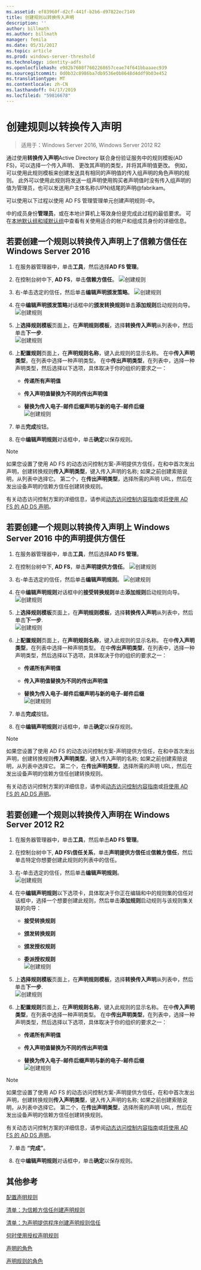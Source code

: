 ```yaml
---
ms.assetid: ef83960f-d2cf-441f-b2b6-d97822ec7149
title: 创建规则以转换传入声明
description: ''
author: billmath
ms.author: billmath
manager: femila
ms.date: 05/31/2017
ms.topic: article
ms.prod: windows-server-threshold
ms.technology: identity-adfs
ms.openlocfilehash: e982b7608f7602268657ceae74f641bbaaaec939
ms.sourcegitcommit: 0d0b32c8986ba7db9536e0b8648d4ddf9b03e452
ms.translationtype: MT
ms.contentlocale: zh-CN
ms.lasthandoff: 04/17/2019
ms.locfileid: "59816678"
---
```

# <a name="create-a-rule-to-transform-an-incoming-claim"></a>创建规则以转换传入声明

>适用于：Windows Server 2016, Windows Server 2012 R2

通过使用**转换传入声明**Active Directory 联合身份验证服务中的规则模板\(AD FS\)，可以选择一个传入声明、 更改其声明的类型，并将其声明值更改。 例如，可以使用此规则模板来创建发送具有相同的声明值的传入组声明的角色声明的规则。 此外可以使用此规则将发送一组声明使用购买者声明值时没有传入组声明的值为管理员，也可以发送用户主体名称\(UPN\)结尾的声明@fabrikam。  
  
可以使用以下过程以使用 AD FS 管理管理单元创建声明规则\-中。  
  
中的成员身份**管理员**，或在本地计算机上等效身份是完成此过程的最低要求。  可在[本地默认组和域默认组](https://go.microsoft.com/fwlink/?LinkId=83477)中查看有关使用适合的帐户和组成员身份的详细信息。 

## <a name="to-create-a-rule-to-transform-an-incoming-claim-on-a-relying-party-trust-in-windows-server-2016"></a>若要创建一个规则以转换传入声明上了信赖方信任在 Windows Server 2016 

1.  在服务器管理器中，单击**工具**，然后选择**AD FS 管理**。  
  
2.  在控制台树中下, **AD FS**，单击**信赖方信任**。 
![创建规则](media/Create-a-Rule-to-Pass-Through-or-Filter-an-Incoming-Claim/claimrule9.PNG)  
  
3.  右\-单击选定的信任，然后单击**编辑声明颁发策略**。
![创建规则](media/Create-a-Rule-to-Pass-Through-or-Filter-an-Incoming-Claim/claimrule10.PNG)   
  
4.  在中**编辑声明颁发策略**对话框中的**颁发转换规则**单击**添加规则**启动规则向导。 
![创建规则](media/Create-a-Rule-to-Pass-Through-or-Filter-an-Incoming-Claim/claimrule11.PNG)    

5.  上**选择规则模板**页面上，在**声明规则模板**，选择**转换传入声明**从列表中，然后单击**下一步**.  
![创建规则](media/Create-a-Rule-to-Transform-an-Incoming-Claim/transform3.PNG)      

6.  上**配置规则**页面上，在**声明规则名称**，键入此规则的显示名称。 在中**传入声明类型**，在列表中选择一种声明类型。 在中**传出声明类型**，在列表中，选择一种声明类型，然后选择以下选项，具体取决于你的组织的要求之一：  
  
    -   **传递所有声明值**  
  
    -   **传入声明值替换为不同的传出声明值**  
  
    -   **替换为传入电子\-邮件后缀声明与新的电子\-邮件后缀**  
![创建规则](media/Create-a-Rule-to-Transform-an-Incoming-Claim/transform4.PNG)   

7.  单击**完成**按钮。  
  
8.  在中**编辑声明规则**对话框中，单击**确定**以保存规则。
  
> [!NOTE]  
> 如果您设置了使用 AD FS 的动态访问控制方案\-声明提供方信任，在和中首次发出声明，创建转换规则**传入声明类型**，键入传入声明的名称; 如果之前创建索赔说明，从列表中选择它。 第二个，在**传出声明类型**，选择所需的声明 URL，然后在发出设备声明的信赖方信任创建转换规则。  
>   
> 有关动态访问控制方案的详细信息，请参阅[动态访问控制内容指南](../../solution-guides/dynamic-access-control--scenario-overview.md)或[将使用 AD FS 的 AD DS 声明](https://technet.microsoft.com/library/hh831504.aspx)。 

## <a name="to-create-a-rule-to-transform-an-incoming-claim-on-a-claims-provider-trust-in-windows-server-2016"></a>若要创建一个规则以转换传入声明上 Windows Server 2016 中的声明提供方信任 
  
1.  在服务器管理器中，单击**工具**，然后选择**AD FS 管理**。  
  
2.  在控制台树中下, **AD FS**，单击**声明提供方信任**。 
![创建规则](media/Create-a-Rule-to-Pass-Through-or-Filter-an-Incoming-Claim/claimrule1.PNG)  
  
3.  右\-单击选定的信任，然后单击**编辑声明规则**。
![创建规则](media/Create-a-Rule-to-Pass-Through-or-Filter-an-Incoming-Claim/claimrule2.PNG)   
  
4.  在中**编辑声明规则**对话框中的**接受转换规则**单击**添加规则**启动规则向导。
![创建规则](media/Create-a-Rule-to-Pass-Through-or-Filter-an-Incoming-Claim/claimrule3.PNG)    

5.  上**选择规则模板**页面上，在**声明规则模板**，选择**转换传入声明**从列表中，然后单击**下一步**.  
![创建规则](media/Create-a-Rule-to-Transform-an-Incoming-Claim/transform3.PNG)      

6.  上**配置规则**页面上，在**声明规则名称**，键入此规则的显示名称。 在中**传入声明类型**，在列表中选择一种声明类型。 在中**传出声明类型**，在列表中，选择一种声明类型，然后选择以下选项，具体取决于你的组织的要求之一：  
  
    -   **传递所有声明值**  
  
    -   **传入声明值替换为不同的传出声明值**  
  
    -   **替换为传入电子\-邮件后缀声明与新的电子\-邮件后缀**  
![创建规则](media/Create-a-Rule-to-Transform-an-Incoming-Claim/transform4.PNG)       

7.  单击**完成**按钮。  
  
8.  在中**编辑声明规则**对话框中，单击**确定**以保存规则。  

> [!NOTE]  
> 如果您设置了使用 AD FS 的动态访问控制方案\-声明提供方信任，在和中首次发出声明，创建转换规则**传入声明类型**，键入传入声明的名称; 如果之前创建索赔说明，从列表中选择它。 第二个，在**传出声明类型**，选择所需的声明 URL，然后在发出设备声明的信赖方信任创建转换规则。  
>   
> 有关动态访问控制方案的详细信息，请参阅[动态访问控制内容指南](../../solution-guides/dynamic-access-control--scenario-overview.md)或[将使用 AD FS 的 AD DS 声明](https://technet.microsoft.com/library/hh831504.aspx)。   
  
## <a name="to-create-a-rule-to-transform-an-incoming-claim-in-windows-server-2012-r2"></a>若要创建一个规则以转换传入声明在 Windows Server 2012 R2 
  
1.  在服务器管理器中，单击**工具**，然后单击**AD FS 管理**。  
  
2.  在控制台树中下, **AD FS\\信任关系**，单击**声明提供方信任**或**信赖方信任**，然后单击特定你想要创建此规则的列表中的信任。  
  
3.  右\-单击选定的信任，然后单击**编辑声明规则**。  
![创建规则](media/Create-a-Rule-to-Pass-Through-or-Filter-an-Incoming-Claim/claimrule6.PNG) 
  
4.  在中**编辑声明规则**以下选项卡，具体取决于你正在编辑和中的规则集的信任对话框中，选择一个想要创建此规则，然后单击**添加规则**启动规则与该规则集关联的向导：  
  
    -   **接受转换规则**  
  
    -   **颁发转换规则**  
  
    -   **颁发授权规则**  
  
    -   **委派授权规则**  
![创建规则](media/Create-a-Rule-to-Permit-All-Users/permitall5.PNG)
  
5.  上**选择规则模板**页面上，在**声明规则模板**，选择**转换传入声明**从列表中，然后单击**下一步**.  
![创建规则](media/Create-a-Rule-to-Transform-an-Incoming-Claim/transform1.PNG)   

6.  上**配置规则**页面上，在**声明规则名称**，键入此规则的显示名称。 在中**传入声明类型**，在列表中选择一种声明类型。 在中**传出声明类型**，在列表中，选择一种声明类型，然后选择以下选项，具体取决于你的组织的要求之一：  
  
    -   **传递所有声明值**  
  
    -   **传入声明值替换为不同的传出声明值**  
  
    -   **替换为传入电子\-邮件后缀声明与新的电子\-邮件后缀**  
![创建规则](media/Create-a-Rule-to-Transform-an-Incoming-Claim/transform2.PNG)  

> [!NOTE]  
> 如果您设置了使用 AD FS 的动态访问控制方案\-声明提供方信任，在和中首次发出声明，创建转换规则**传入声明类型**，键入传入声明的名称; 如果之前创建索赔说明，从列表中选择它。 第二个，在**传出声明类型**，选择所需的声明 URL，然后在发出设备声明的信赖方信任创建转换规则。  
>   
> 有关动态访问控制方案的详细信息，请参阅[动态访问控制内容指南](../../solution-guides/dynamic-access-control--scenario-overview.md)或[将使用 AD FS 的 AD DS 声明](https://technet.microsoft.com/library/hh831504.aspx)。  
  
7.  单击 **“完成”**。  
  
8.  在中**编辑声明规则**对话框中，单击**确定**以保存规则。  

## <a name="additional-references"></a>其他参考 
[配置声明规则](Configure-Claim-Rules.md)  
 
[清单：为信赖方信任创建声明规则](https://technet.microsoft.com/library/ee913578.aspx)  

[清单：为声明提供程序创建声明规则信任](https://technet.microsoft.com/library/ee913564.aspx)  
  
[何时使用授权声明规则](../../ad-fs/technical-reference/When-to-Use-an-Authorization-Claim-Rule.md)  

[声明的角色](../../ad-fs/technical-reference/The-Role-of-Claims.md)  
  
[声明规则的角色](../../ad-fs/technical-reference/The-Role-of-Claim-Rules.md) 
